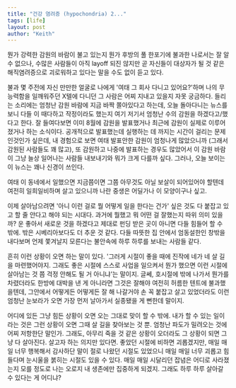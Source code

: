 ```yaml
---
title: "건강 염려증 (hypochondria) 2..."
tags: [life]
layout: post
author: "Keith"
---
```


뭔가 강력한 감원의 바람이 불고 있는지 뭔가 후방의 풀 한포기에 불과한 나로서는 잘 알 수 없으나, 수많은 사람들이 아직 layoff 되진 않지만 곧 자신들이 대상자가 될 것 같은 해직염려증으로 괴로워하고 있다는 말을 수도 없이 듣고 있다.

불과 몇 주전에 자신 만만한 얼굴로 나에게 '여태 그 회사 다니고 있어요?'하며 나의 무능력함을 일깨워주던 X텔에 다니던 그 사람은 어찌 지내고 있을지 자못 궁금하다. 들리는 소리에는 엄청난 감원 바람에 지금 바짝 쫄아있다고 하는데, 오늘 돌아다니는 뉴스를 보니 다들 이 때다하고 작정이라도 했는지 여기 저기서 엄청난 수의 감원을 하겠다고/했다고 한다. 잘 들여다보면 이미 8월에 감원을 발표했거나 최근에 감원이 실제로 이루어졌거나 하는 소식이다. 공개적으로 발표했는데 실행하는 데 까지는 시간이 걸리는 문제인것인가 싶은데, 내 경험으로 보면 여태 발표안한 감원이 엄청나게 많았으니까 (그래서 감원된 사람들도 꽤 많고), 또 감원하고 나중에 발표하는 경우도 많았어서 이 감원 바람이 그냥 늘상 일어나는 사람들 내보내기와 뭐가 크게 다를까 싶다. 그러나, 오늘 보이는 이 뉴스는 꽤나 신경이 쓰인다.

여태 이 동네에서 일했으면 지금쯤이면 그쯤 아무것도 아닐 보살이 되어있어야 할텐데 여전히 일희일비하며 살고 있으니까 나란 중생은 어딜가나 이 모양이구나 싶고.

이제 살아남으려면 '아니 이런 걸로 뭘 어떻게 일을 한다는 건가' 싶은 것도 다 붙잡고 있고 할 줄 안다고 해야 되는 시대다. 과거에 뭘했고 뭐 어떤 걸 잘했는지 따위 의미 있을까? 운 좋아서 새로운 것을 하겠다고 제대로 펀딩 받은 곳이 아니면 다들 힘들어 할 수 밖에. 밖은 시베리아보다도 더 추운 것 같다. 다들 따뜻한 집 안에서 엄동설한인 창밖을 내다보며 언제 쫓겨날지 모른다는 불안속에 하루 하루를 보내는 사람들 같다.

흔히 이런 상황이 오면 하는 말이 있다. '그러게 시절이 좋을 때에 진작에 네가 네 살 길을 마련했어야지. 그래도 좋은 시절에 스스로 사업을 일으켜서 뭔가 했으면 이런 시절에 살아남는 것 쯤 걱정 안해도 될 거 아니냐'는 말이지. 글쎄, 호시절에 밖에 나가서 뭔가를 차렸더라도 한방에 대박을 낸 게 아니라면 그것은 잘해야 여전히 허름한 텐트에 불과했을텐데, 그안에서 어떻게든 어떻게든 잘 해 나갈거야 손 꼭 붙잡고 살고 있었더라도 이런 엄청난 눈보라가 오면 가장 먼저 날아가서 실종됐을 게 뻔한데 말이지.

어디에 있든 그냥 힘든 상황이 오면 오는 그대로 맞이 할 수 밖에. 내가 할 수 있는 일이라는 것은 그런 상황이 오면 그때 살 길을 찾아보는 것 뿐. 엄청난 파도가 밀려오는 것에 어찌 저항한단 말인가. 그래도, 아무리 죽을 것 같은 상황이 오더라도 그 상황이 되면 그냥 다 살아진다. 살고자 하는 의지만 있다면. 좋았던 시절에 비하면 괴롭겠지만, 매일 매일 너무 행복해서 감사하단 말이 절로 나왔던 시절도 있었으니 매일 매일 너무 괴롭고 힘들다며 눈시울을 붉히는 시절도 있을 수 있다. 매일 매일 시달리던 잡념은 어디로 사라졌는지 모를 정도로 나는 오로지 내 생존에만 집중하게 되겠지. 그래도 하루 하루 살아갈 수 있다는 게 어디냐? 